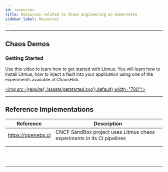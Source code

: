```yaml
---
id: resources
title: Resources related to Chaos Engineering on Kubernetes
sidebar_label: Resources
---
```


---

## Chaos Demos

### Getting Started

Use this video to learn how to get started with Litmus. You will learn how to install Litmus, how to inject a fault into your application using one of the experiments available at ChaosHub.

<a href="https://asciinema.org/a/G9TcXpgikLuGTBY7btIUNSuWN" target="_blank">

<img src={require('./assets/getstarted.svg').default} width="700"/>

</a>

<hr/>

## Reference Implementations

| Reference          | Description                                                            |
| ------------------ | ---------------------------------------------------------------------- |
| https://openebs.ci | CNCF SandBox project uses Litmus chaos experiments in its CI pipelines |
|                    |                                                                        |
|                    |                                                                        |

<br/>

<br/>

<hr/>

<br/>

<br/>
